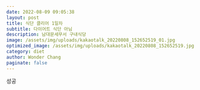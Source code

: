 ```yaml
---
date: 2022-08-09 09:05:38
layout: post
title: 식단 클리어 1일차
subtitle: 다이어트 식단 아님
description: 남대문세무서 구내식당
image: /assets/img/uploads/kakaotalk_20220808_152652519_01.jpg
optimized_image: /assets/img/uploads/kakaotalk_20220808_152652519.jpg
category: diet
author: Wonder Chang
paginate: false
---
```

성공